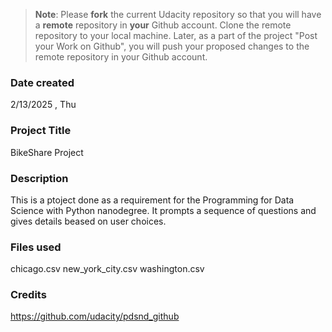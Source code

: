 >**Note**: Please **fork** the current Udacity repository so that you will have a **remote** repository in **your** Github account. Clone the remote repository to your local machine. Later, as a part of the project "Post your Work on Github", you will push your proposed changes to the remote repository in your Github account.

### Date created
2/13/2025 , Thu

### Project Title
BikeShare Project

### Description
This is a ptoject done as a requirement for the Programming for Data Science with Python nanodegree. 
It prompts a sequence of questions and gives details beased on user choices.

### Files used
chicago.csv
new_york_city.csv
washington.csv

### Credits
https://github.com/udacity/pdsnd_github

